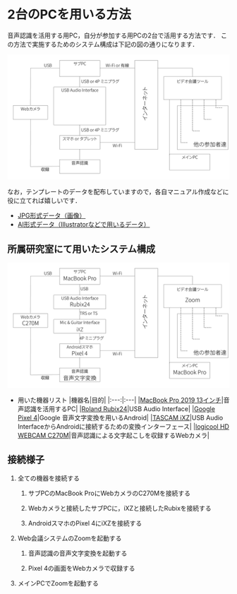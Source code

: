 # 2台のPCを用いる方法
音声認識を活用する用PC，自分が参加する用PCの2台で活用する方法です．
この方法で実施するためのシステム構成は下記の図の通りになります．

![接続イメージのテンプレ](fig/template/Template_Using_2pc-JP.jpg)


なお，テンプレートのデータを配布していますので，各自マニュアル作成などに役に立てれば嬉しいです．
  - [JPG形式データ（画像）](fig/template/Template_Using_2pc-JP.jpg)
  - [AI形式データ（Illustratorなどで用いるデータ）](fig/template/Template_Using_2pc-JP.ai)


## 所属研究室にて用いたシステム構成
![システム構成](fig/Using_2pc_ThetaAkihisa-JP.jpg)

- 用いた機器リスト
  |機器名|目的|
  |:---:|:---|
  |[MacBook Pro 2019 13インチ](https://support.apple.com/kb/SP795?viewlocale=ja_JP&locale=ja_JP)|音声認識を活用するPC|
  |[Roland Rubix24](https://www.roland.com/jp/products/rubix24/)|USB Audio Interface|
  |[Google Pixel 4](https://store.google.com/jp/product/pixel_4)|Google 音声文字変換を用いるAndroid|
  |[TASCAM iXZ](https://tascam.jp/jp/product/ixz/top)|USB Audio InterfaceからAndroidに接続するための変換インターフェース|
  |[logicool HD WEBCAM C270M](https://www.logicool.co.jp/ja-jp/product/hd-webcam-c270h#specification-tabular)|音声認識による文字起こしを収録するWebカメラ|
  
## 接続様子
1. 全ての機器を接続する
    
    1. サブPCのMacBook ProにWebカメラのC270Mを接続する
    
    1. Webカメラと接続したサブPCに，iXZと接続したRubixを接続する
    
    1. AndroidスマホのPixel 4にiXZを接続する

1. Web会議システムのZoomを起動する
    
    1. 音声認識の音声文字変換を起動する
    
    1. Pixel 4の画面をWebカメラで収録する

1. メインPCでZoomを起動する
    
    
